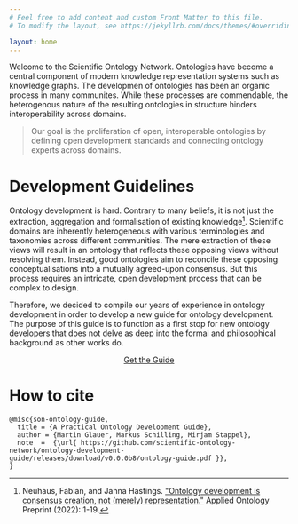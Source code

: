 ```yaml
---
# Feel free to add content and custom Front Matter to this file.
# To modify the layout, see https://jekyllrb.com/docs/themes/#overriding-theme-defaults

layout: home
---
```


Welcome to the Scientific Ontology Network. Ontologies have become a central component of modern knowledge representation systems such as knowledge graphs. The developmen of ontologies has been an organic process in many communites. While these processes are commendable, the heterogenous nature of the resulting ontologies in structure hinders interoperability across domains.

> Our goal is the proliferation of open, interoperable ontologies by defining open development standards and connecting ontology experts across domains.

# Development Guidelines

Ontology development is hard. Contrary to many beliefs, it is not just the extraction, aggregation and formalisation of existing knowledge[^1]. Scientific domains are inherently heterogeneous with various terminologies and taxonomies across different communities. The mere extraction of these views will result in an ontology that reflects these opposing views without resolving them. Instead, good ontologies aim to reconcile these opposing conceptualisations into a mutually agreed-upon consensus. But this process requires an intricate, open development process that can be complex to design. 

Therefore, we decided to compile our years of experience in ontology development in order to develop a new guide for ontology development. The purpose of this guide is to function as a first stop for new ontology developers that does not delve as deep into the formal and philosophical background as other works do.

<p align=center>
<a class=".btn" href="https://github.com/scientific-ontology-network/ontology-development-guide/releases/download/v0.1.0/ontology-guide.pdf"> Get the Guide </a>
</p>

# How to cite

```
@misc{son-ontology-guide,
  title = {A Practical Ontology Development Guide},
  author = {Martin Glauer, Markus Schilling, Mirjam Stappel},
  note  =  {\url{ https://github.com/scientific-ontology-network/ontology-development-guide/releases/download/v0.0.0b8/ontology-guide.pdf }},
}
```

[^1]: Neuhaus, Fabian, and Janna Hastings. ["Ontology development is consensus creation, not (merely) representation."](https://content.iospress.com/articles/applied-ontology/ao220273) Applied Ontology Preprint (2022): 1-19.
